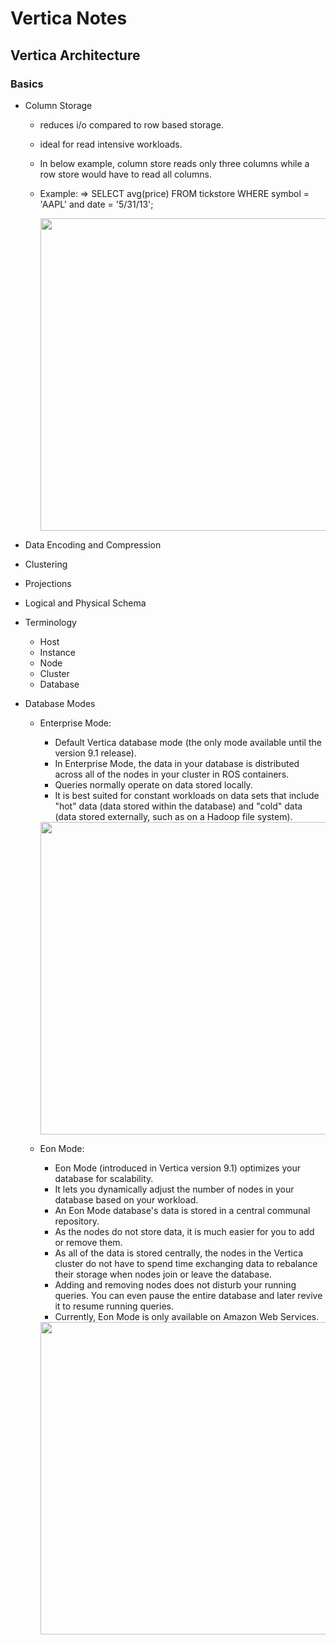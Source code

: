 # Vertica Notes

## Vertica Architecture

### Basics

- Column Storage

  - reduces i/o compared to row based storage.
  - ideal for read intensive workloads.
  - In below example, column store reads only three columns while a row store would have to read all columns.
  - Example: => SELECT avg(price) FROM tickstore WHERE symbol = 'AAPL' and date = '5/31/13';
  
    <img src="https://www.vertica.com/docs/9.2.x/HTML/Content/Resources/Images/ConceptsGuide/cluster_storage.png" width=500px height=500px>

- Data Encoding and Compression

- Clustering

- Projections

- Logical and Physical Schema

- Terminology

  -  Host
  -  Instance
  -  Node
  -  Cluster
  -  Database

- Database Modes

  - Enterprise Mode:
     -  Default Vertica database mode (the only mode available until the version 9.1 release).
     -  In Enterprise Mode, the data in your database is distributed across all of the nodes in your cluster in ROS containers.
     -  Queries normally operate on data stored locally.
     -  It is best suited for constant workloads on data sets that include "hot" data (data stored within the database) and "cold" data (data stored externally, such as on a Hadoop file system).

      <img src="https://www.vertica.com/docs/9.2.x/HTML/Content/Resources/Images/Eon/enterprise-mode-basic_diagram.png" width=500px height=500px>

  - Eon Mode:
    -  Eon Mode (introduced in Vertica version 9.1) optimizes your database for scalability.
    -  It lets you dynamically adjust the number of nodes in your database based on your workload.
    -  An Eon Mode database's data is stored in a central communal repository.
    -  As the nodes do not store data, it is much easier for you to add or remove them.
    -  As all of the data is stored centrally, the nodes in the Vertica cluster do not have to spend time exchanging data to rebalance their storage when nodes join or leave the database. 
    -  Adding and removing nodes does not disturb your running queries. You can even pause the entire database and later revive it to resume running queries.
    -  Currently, Eon Mode is only available on Amazon Web Services.
      
      <img src="https://www.vertica.com/docs/9.2.x/HTML/Content/Resources/Images/Eon/eon-mode-basic_diagram.png" width=500px height=500px>
  
